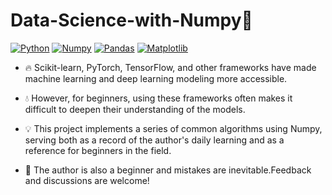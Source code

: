 <p align="center">
  <h1>Data-Science-with-Numpy🎈</h1>
</p>



[![Python](https://img.shields.io/badge/Python-3776AB?style=for-the-badge&logo=python&logoColor=white)](https://www.python.org/)
[![Numpy](https://img.shields.io/badge/Numpy-013243?style=for-the-badge&logo=numpy&logoColor=white)](https://numpy.org/)
[![Pandas](https://img.shields.io/badge/Pandas-150458?style=for-the-badge&logo=pandas&logoColor=white)](https://pandas.pydata.org/)
[![Matplotlib](https://img.shields.io/badge/Matplotlib-3776AB?style=for-the-badge&logo=python&logoColor=white)](https://matplotlib.org/)


- 🔥 Scikit-learn, PyTorch, TensorFlow, and other frameworks have made machine learning and deep learning modeling more accessible.

- 💧 However, for beginners, using these frameworks often makes it difficult to deepen their understanding of the models.

- 💡 This project implements a series of common algorithms using Numpy, serving both as a record of the author's daily learning and as a reference for beginners in the field.

- 🙂 The author is also a beginner and mistakes are inevitable.Feedback and discussions are welcome!
